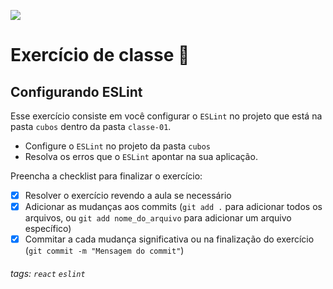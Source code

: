 ![](https://i.imgur.com/xG74tOh.png)

# Exercício de classe 🏫

## Configurando ESLint

Esse exercício consiste em você configurar o `ESLint` no projeto que está na pasta `cubos` dentro da pasta `classe-01`.

- Configure o `ESLint` no projeto da pasta `cubos`
- Resolva os erros que o `ESLint` apontar na sua aplicação.

Preencha a checklist para finalizar o exercício:

- [x] Resolver o exercício revendo a aula se necessário
- [x] Adicionar as mudanças aos commits (`git add .` para adicionar todos os arquivos, ou `git add nome_do_arquivo` para adicionar um arquivo específico)
- [x] Commitar a cada mudança significativa ou na finalização do exercício (`git commit -m "Mensagem do commit"`)
###### tags: `react` `eslint`
